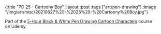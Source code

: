 {:title "PD 25 - Cartoony Boy"
 :layout :post
 :tags ["art/pen-drawing"]
 :image "/img/art/misc/20210627%20-%2025%20-%20Cartoony%20Boy.jpg"}

Part of the [5-Hour Black & White Pen Drawing Cartoon Characters][5HBWPDCC]
course on Udemy.

[5HBWPDCC]: https://www.udemy.com/course/5-hour-black-and-white-pen-drawing-cartoon-characters/
